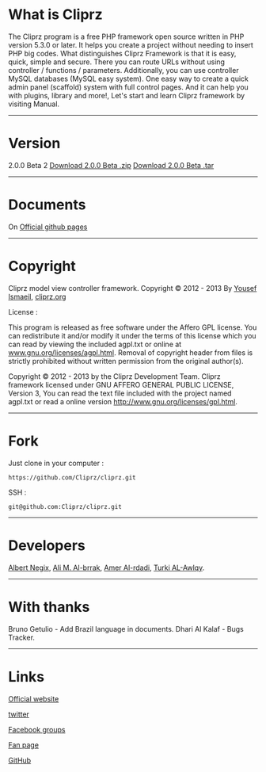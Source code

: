 What is Cliprz
==============

The Cliprz program is a free PHP framework open source written in PHP version 5.3.0 or later.
It helps you create a project without needing to insert PHP big codes.
What distinguishes Cliprz Framework is that it is easy, quick,
simple and secure. There you can route URLs without using controller / functions / parameters.
Additionally, you can use controller MySQL databases (MySQL easy system).
One easy way to create a quick admin panel (scaffold) system with full control pages.
And it can help you with plugins, library and more!,
Let's start and learn Cliprz framework by visiting Manual.

* * *

Version
=======
2.0.0 Beta 2
[Download 2.0.0 Beta .zip](https://github.com/Cliprz/cliprz/zipball/master "2.0.0 Beta 2 as zip")
[Download 2.0.0 Beta .tar](https://github.com/Cliprz/cliprz/tarball/master "2.0.0 Beta 2 as tar")

* * *

Documents
=========
On [Official github pages](http://cliprz.github.io/cliprz/ "Cliprz Official github pages")

* * *

Copyright
=========
Cliprz model view controller framework.
Copyright &copy; 2012 - 2013 By [Yousef Ismaeil](https://www.github.com/Cliprz/ "@Cliprz"), [cliprz.org](http://wwww.cliprz.org "Cliprz official website")

License :

This program is released as free software under the Affero GPL license.
You can redistribute it and/or modify it under the terms of this license which you can read by viewing the included agpl.txt or online at www.gnu.org/licenses/agpl.html.
Removal of copyright header from files is strictly prohibited without written permission from the original author(s).

Copyright &copy; 2012 - 2013 by the Cliprz Development Team.
Cliprz framework licensed under GNU AFFERO GENERAL PUBLIC LICENSE, Version 3,
You can read the text file included with the project named agpl.txt or read a online version http://www.gnu.org/licenses/gpl.html.

* * *

Fork
====

Just clone in your computer :

```code
https://github.com/Cliprz/cliprz.git
```

SSH :

```code
git@github.com:Cliprz/cliprz.git
```

* * *

Developers
==========

[Albert Negix](https://github.com/Negix "Albert Negix on Github"),
[Ali M. Al-brrak](https://github.com/alaa13212 "Ali M. Al-brrak on Github"),
[Amer Al-rdadi](https://github.com/ameralrdadi "Amer Alrdadi on Github"),
[Turki AL-Awlqy](https://github.com/turkialawlqy "Turki AL-Awlqy on Github").

* * *

With thanks
===========
Bruno Getulio - Add Brazil language in documents.
Dhari Al Kalaf - Bugs Tracker.

* * *

Links
=====

[Official website](http://cliprz.org "Cliprz Official website")

[twitter](http://twitter.com/cliprz "Cliprz on twitter")

[Facebook groups](http://www.facebook.com/groups/cliprz.org "Cliprz on Facebook groups")

[Fan page](http://www.facebook.com/CliprzFramework "Cliprz Fan page")

[GitHub](http://github.com/Cliprz/cliprz "Cliprz on GitHub")
